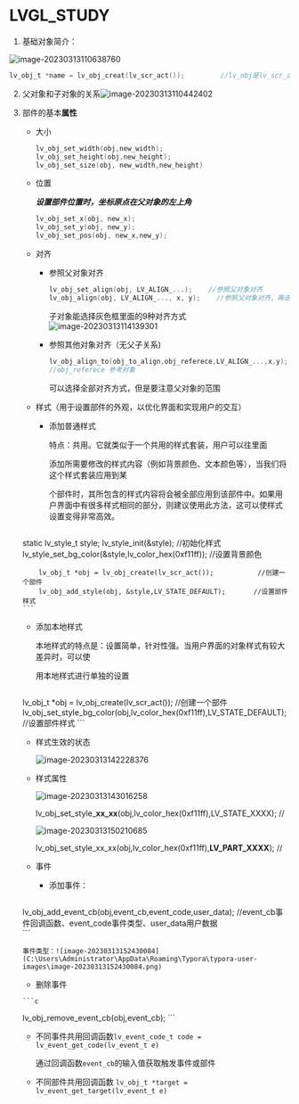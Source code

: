 # LVGL_STUDY

1. 基础对象简介：

![image-20230313110638760](C:\Users\Administrator\AppData\Roaming\Typora\typora-user-images\image-20230313110638760.png)

```c   
lv_obj_t *name = lv_obj_creat(lv_scr_act());         //lv_obj是lv_scr_act的子对象
```

2. 父对象和子对象的关系![image-20230313110442402](C:\Users\Administrator\AppData\Roaming\Typora\typora-user-images\image-20230313110442402.png)

3. 部件的基本**属性**

   - 大小  

     ```c
     lv_obj_set_width(obj,new_width);
     lv_obj_set_height(obj,new_height);
     lv_obj_set_size(obj, new_width,new_height)
     ```

   - 位置    

     ***设置部件位置时，坐标原点在父对象的左上角***     

     ```c
     lv_obj_set_x(obj, new_x);
     lv_obj_set_y(obj, new_y);
     lv_obj_set_pos(obj, new_x,new_y);
     ```

   - 对齐     

     - 参照父对象对齐    

       ```c
       lv_obj_set_align(obj, LV_ALIGN_...);    //参照父对象对齐
       lv_obj_align(obj, LV_ALIGN_..., x, y);    //参照父对象对齐，再进行偏移
       ```

       子对象能选择灰色框里面的9种对齐方式![image-20230313114139301](C:\Users\Administrator\AppData\Roaming\Typora\typora-user-images\image-20230313114139301.png)

     - 参照其他对象对齐（无父子关系)

       ```c
       lv_obj_align_to(obj_to_align,obj_referece,LV_ALIGN_...,x,y);
       //obj_referece 参考对象
       ```

       可以选择全部对齐方式，但是要注意父对象的范围

   - 样式（用于设置部件的外观，以优化界面和实现用户的交互）

     - 添加普通样式

       特点：共用。它就类似于一个共用的样式套装，用户可以往里面

       添加所需要修改的样式内容（例如背景颜色、文本颜色等），当我们将这个样式套装应用到某

       个部件时，其所包含的样式内容将会被全部应用到该部件中。如果用户界面中有很多样式相同的部分，则建议使用此方法，这可以使样式设置变得非常高效。

       ```c    
    static lv_style_t style;
           lv_style_init(&style);								  //初始化样式
           lv_style_set_bg_color(&style,lv_color_hex(0xf11ff));  //设置背景颜色
       
           lv_obj_t *obj = lv_obj_create(lv_scr_act());           //创建一个部件
           lv_obj_add_style(obj, &style,LV_STATE_DEFAULT);       //设置部件样式 
       ```
       
     - 添加本地样式

       本地样式的特点是：设置简单，针对性强。当用户界面的对象样式有较大差异时，可以使

       用本地样式进行单独的设置

       ```c   
    lv_obj_t *obj = lv_obj_create(lv_scr_act());      //创建一个部件			
       lv_obj_set_style_bg_color(obj,lv_color_hex(0xf11ff),LV_STATE_DEFAULT);  
       //设置部件样式
       ```
     
     - 样式生效的状态

       ![image-20230313142228376](C:\Users\Administrator\AppData\Roaming\Typora\typora-user-images\image-20230313142228376.png)

     - 样式属性  

       ![image-20230313143016258](C:\Users\Administrator\AppData\Roaming\Typora\typora-user-images\image-20230313143016258.png)  

       lv_obj_set_style_**xx_xx**(obj,lv_color_hex(0xf11ff),LV_STATE_XXXX);     //

       ![image-20230313150210685](C:\Users\Administrator\AppData\Roaming\Typora\typora-user-images\image-20230313150210685.png)   

       lv_obj_set_style_xx_xx(obj,lv_color_hex(0xf11ff),**LV_PART_XXXX**);     //

   - 事件

     - 添加事件：

       ```c   
    lv_obj_add_event_cb(obj,event_cb,event_code,user_data); 
       //event_cb事件回调函数、event_code事件类型、user_data用户数据   
       ```
   
       事件类型：![image-20230313152430084](C:\Users\Administrator\AppData\Roaming\Typora\typora-user-images\image-20230313152430084.png)

     -  删除事件   

       ```c 
    lv_obj_remove_event_cb(obj,event_cb);
       ```
   
     - 不同事件共用回调函数`lv_event_code_t code = lv_event_get_code(lv_event_t e)`

       通过回调函数`event_cb`的输入值获取触发事件或部件

     - 不同部件共用回调函数 `lv_obj_t *target = lv_event_get_target(lv_event_t e)`

       
